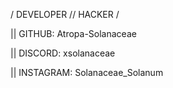 / DEVELOPER // HACKER /

|| GITHUB: Atropa-Solanaceae

|| DISCORD: xsolanaceae

|| INSTAGRAM: Solanaceae_Solanum

